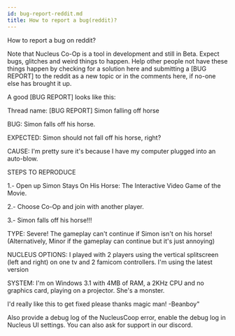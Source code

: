 ```yaml
---
id: bug-report-reddit.md
title: How to report a bug(reddit)?
---
```


How to report a bug on reddit?

Note that Nucleus Co-Op is a tool in development and still in Beta. Expect bugs, glitches and weird things to happen. Help other people not have these things happen by checking for a solution here and submitting a [BUG REPORT] to the reddit as a new topic or in the comments here, if no-one else has brought it up.

A good [BUG REPORT] looks like this:

Thread name: [BUG REPORT] Simon falling off horse

BUG: Simon falls off his horse.

EXPECTED: Simon should not fall off his horse, right?

CAUSE: I'm pretty sure it's because I have my computer plugged into an auto-blow.

STEPS TO REPRODUCE

1.- Open up Simon Stays On His Horse: The Interactive Video Game of the Movie.

2.- Choose Co-Op and join with another player.

3.- Simon falls off his horse!!!

TYPE: Severe! The gameplay can't continue if Simon isn't on his horse! (Alternatively, Minor if the gameplay can continue but it's just annoying)

NUCLEUS OPTIONS: I played with 2 players using the vertical splitscreen (left and right) on one tv and 2 famicom controllers. I'm using the latest version

SYSTEM: I'm on Windows 3.1 with 4MB of RAM, a 2KHz CPU and no graphics card, playing on a projector. She's a monster.

I'd really like this to get fixed please thanks magic man! -Beanboy"

Also provide a debug log of the NucleusCoop error, enable the debug log in Nucleus UI settings. You can also ask for support in our discord.

